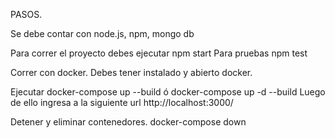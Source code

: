 PASOS.

Se debe contar con node.js, npm, mongo db

Para correr el proyecto debes ejecutar
npm start
Para pruebas
npm test

Correr con docker.
Debes tener instalado y abierto docker.

Ejecutar
docker-compose up --build  ó docker-compose up -d --build
Luego de ello ingresa a la siguiente url http://localhost:3000/

Detener y eliminar contenedores.
docker-compose down